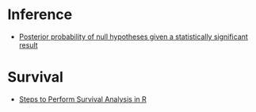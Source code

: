 # Inference

- [Posterior probability of null hypotheses given a statistically significant result](http://www.ling.uni-potsdam.de/~vasishth/slog/pvalsnull2.html)

# Survival

- [Steps to Perform Survival Analysis in R](https://r-posts.com/steps-to-perform-survival-analysis-in-r/) 
